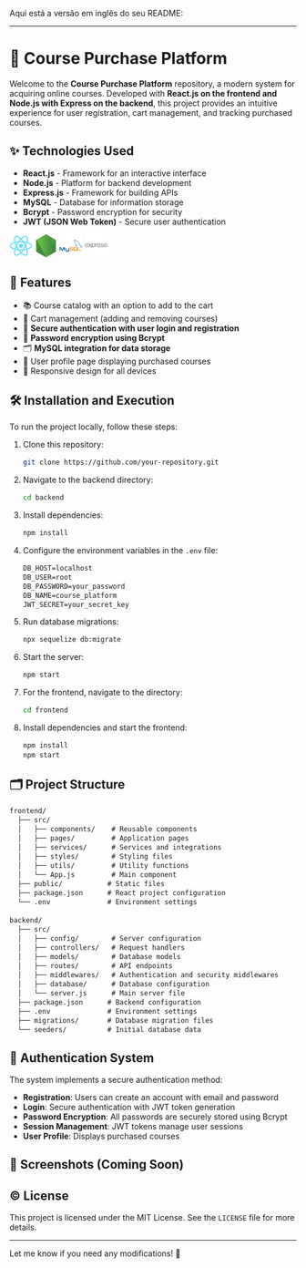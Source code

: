 Aqui está a versão em inglês do seu README:  

---

# 🏫 Course Purchase Platform  

Welcome to the **Course Purchase Platform** repository, a modern system for acquiring online courses. Developed with **React.js on the frontend and Node.js with Express on the backend**, this project provides an intuitive experience for user registration, cart management, and tracking purchased courses.  

## ✨ Technologies Used  

- **React.js** - Framework for an interactive interface  
- **Node.js** - Platform for backend development  
- **Express.js** - Framework for building APIs  
- **MySQL** - Database for information storage  
- **Bcrypt** - Password encryption for security  
- **JWT (JSON Web Token)** - Secure user authentication  

<img src="https://raw.githubusercontent.com/devicons/devicon/master/icons/react/react-original.svg" alt="React" width="40" height="40"/> <img src="https://raw.githubusercontent.com/devicons/devicon/master/icons/nodejs/nodejs-original.svg" alt="Node.js" width="40" height="40"/> <img src="https://raw.githubusercontent.com/devicons/devicon/master/icons/mysql/mysql-original-wordmark.svg" alt="MySQL" width="40" height="40"/> <img src="https://raw.githubusercontent.com/devicons/devicon/master/icons/express/express-original-wordmark.svg" alt="Express" width="40" height="40"/>  

## 🔧 Features  

- 📚 Course catalog with an option to add to the cart  
- 🛒 Cart management (adding and removing courses)  
- 👤 **Secure authentication with user login and registration**  
- 🔐 **Password encryption using Bcrypt**  
- 🗂 **MySQL integration for data storage**  
- 📖 User profile page displaying purchased courses  
- 📱 Responsive design for all devices  

## 🛠 Installation and Execution  

To run the project locally, follow these steps:  

1. Clone this repository:  
   ```sh
   git clone https://github.com/your-repository.git
   ```  
2. Navigate to the backend directory:  
   ```sh
   cd backend
   ```  
3. Install dependencies:  
   ```sh
   npm install
   ```  
4. Configure the environment variables in the `.env` file:  
   ```env
   DB_HOST=localhost
   DB_USER=root
   DB_PASSWORD=your_password
   DB_NAME=course_platform
   JWT_SECRET=your_secret_key
   ```  
5. Run database migrations:  
   ```sh
   npx sequelize db:migrate
   ```  
6. Start the server:  
   ```sh
   npm start
   ```  
7. For the frontend, navigate to the directory:  
   ```sh
   cd frontend
   ```  
8. Install dependencies and start the frontend:  
   ```sh
   npm install
   npm start
   ```  

## 🗂️ Project Structure  

```
frontend/
  ├── src/
  │   ├── components/    # Reusable components
  │   ├── pages/         # Application pages
  │   ├── services/      # Services and integrations
  │   ├── styles/        # Styling files
  │   ├── utils/         # Utility functions
  │   └── App.js         # Main component
  ├── public/           # Static files
  ├── package.json      # React project configuration
  └── .env              # Environment settings

backend/
  ├── src/
  │   ├── config/        # Server configuration
  │   ├── controllers/   # Request handlers
  │   ├── models/        # Database models
  │   ├── routes/        # API endpoints
  │   ├── middlewares/   # Authentication and security middlewares
  │   ├── database/      # Database configuration
  │   └── server.js      # Main server file
  ├── package.json      # Backend configuration
  ├── .env              # Environment settings
  ├── migrations/       # Database migration files
  └── seeders/          # Initial database data
```  

## 🔐 Authentication System  

The system implements a secure authentication method:  

- **Registration**: Users can create an account with email and password  
- **Login**: Secure authentication with JWT token generation  
- **Password Encryption**: All passwords are securely stored using Bcrypt  
- **Session Management**: JWT tokens manage user sessions  
- **User Profile**: Displays purchased courses  

## 📸 Screenshots (Coming Soon)  

## © License  

This project is licensed under the MIT License. See the `LICENSE` file for more details.  

---

Let me know if you need any modifications! 🚀
